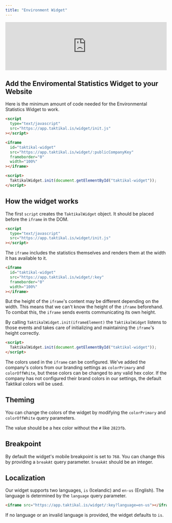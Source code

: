 ```yaml
---
title: "Environment Widget"
---
```


<head>
  <script
    type="text/javascript"
    src="https://app.taktikal.is/widget/init.js"
    onload="window.TaktikalWidget?.init(document.getElementById('taktikal-widget'))"
  ></script>
</head>

<iframe
  id="taktikal-widget"
  src="https://app.taktikal.is/widget/example"
  frameborder="0"
  width="100%"
></iframe>

## Add the Enviromental Statistics Widget to your Website

Here is the minimum amount of code needed for the Environmental Statistics
Widget to work.

```html
<script
  type="text/javascript"
  src="https://app.taktikal.is/widget/init.js"
></script>

<iframe
  id="taktikal-widget"
  src="https://app.taktikal.is/widget/:publicCompanyKey"
  frameborder="0"
  width="100%"
></iframe>

<script>
  TaktikalWidget.init(document.getElementById("taktikal-widget"));
</script>
```

## How the widget works

The first `script` creates the `TaktikalWidget` object. It should be placed
before the `iframe` in the DOM.

```html
<script
  type="text/javascript"
  src="https://app.taktikal.is/widget/init.js"
></script>
```

The `iframe` includes the statistics themselves and renders them at the width it
has available to it.

```html
<iframe
  id="taktikal-widget"
  src="https://app.taktikal.is/widget/:key"
  frameborder="0"
  width="100%"
></iframe>
```

But the height of the `iframe`'s content may be different depending on the
width. This means that we can't know the height of the `iframe` beforehand. To
combat this, the `iframe` sends events communicating its own height.

By calling `TaktikalWidget.init(iframeElement)` the `TaktikalWidget` listens to
those events and takes care of initializing and maintaining the `iframe`'s
height correctly.

```html
<script>
  TaktikalWidget.init(document.getElementById("taktikal-widget"));
</script>
```

The colors used in the `iframe` can be configured. We've added the company's
colors from our branding settings as `colorPrimary` and `colorOffWhite`, but
these colors can be changed to any valid hex color. If the company has not
configured their brand colors in our settings, the default Taktikal colors will
be used.

## Theming

You can change the colors of the widget by modifying the `colorPrimary` and
`colorOffWhite` query parameters.

The value should be a hex color without the `#` like `2823fb`.

## Breakpoint

By default the widget's mobile breakpoint is set to `768`. You can change this
by providing a `breakAt` query parameter. `breakAt` should be an integer.

## Localization

Our widget supports two languages, `is` (Icelandic) and `en-us` (English). The
language is determined by the `language` query parameter.

```html
<iframe src="https://app.taktikal.is/widget/:key?language=en-us"></iframe>
```

If no language or an invalid language is provided, the widget defaults to `is`.
